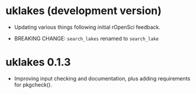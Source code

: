 # uklakes (development version)

* Updating various things following initial rOpenSci feedback.

* BREAKING CHANGE: `search_lakes` renamed to `search_lake`

# uklakes 0.1.3

* Improving input checking and documentation, plus adding requirements for pkgcheck().
